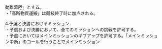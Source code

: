 動離着陸」とする。  
・「高所物資運搬」は競技終了時に加点される。  
   
4.予選と決勝におけるミッション  
・予選および決勝において、全てのミッションへの挑戦を許可する。  
・予選においてはメインミッションのギブアップを許可する。「メインミッション中断」のコールを行うことでメインミッション